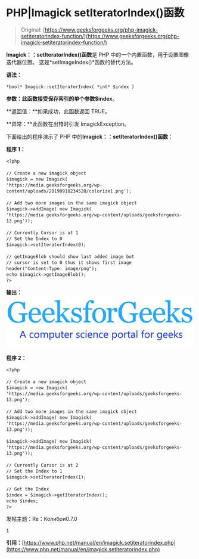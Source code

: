 # PHP|Imagick setIteratorIndex()函数

> Original: [https://www.geeksforgeeks.org/php-imagick-setiteratorindex-function/](https://www.geeksforgeeks.org/php-imagick-setiteratorindex-function/)

**Imagick：：setIteratorIndex()函数**是 PHP 中的一个内置函数，用于设置图像迭代器位置。 这是*setImageIndex()*函数的替代方法。

**语法：**

```
*bool* Imagick::setIteratorIndex( *int* $index )
```

**参数：**此函数接受保存索引的单个参数**$index**。

**返回值：**如果成功，此函数返回 TRUE。

**异常：**此函数在出错时引发 ImagickException。

下面给出的程序演示了 PHP 中的**Imagick：：setIteratorIndex()函数**：

**程序 1：**

```
<?php 

// Create a new imagick object 
$imagick = new Imagick( 
'https://media.geeksforgeeks.org/wp-content/uploads/20190918234528/colorize1.png');

// Add two more images in the same imagick object 
$imagick->addImage( new Imagick(
'https://media.geeksforgeeks.org/wp-content/uploads/geeksforgeeks-13.png')); 

// Currently Cursor is at 1
// Set the Index to 0
$imagick->setIteratorIndex(0);

// getImageBlob should show last added image but
// cursor is set to 0 thus it shows first image
header("Content-Type: image/png");
echo $imagick->getImageBlob();
?>
```

**输出：**
![](img/d2cdeddf65779f170b39764ad552411f.png)

**程序 2：**

```
<?php 

// Create a new imagick object 
$imagick = new Imagick( 
'https://media.geeksforgeeks.org/wp-content/uploads/geeksforgeeks-13.png'); 

// Add two more images in the same imagick object 
$imagick->addImage( new Imagick( 
'https://media.geeksforgeeks.org/wp-content/uploads/geeksforgeeks-13.png')); 

$imagick->addImage( new Imagick( 
'https://media.geeksforgeeks.org/wp-content/uploads/geeksforgeeks-13.png')); 

// Currently Cursor is at 2
// Set the Index to 1
$imagick->setIteratorIndex(1);

// Get the Index 
$index = $imagick->getIteratorIndex(); 
echo $index; 
?> 
```

发帖主题：Re：Колибри0.7.0

```
1
```

**引用：**[https://www.php.net/manual/en/imagick.setiteratorindex.php](https://www.php.net/manual/en/imagick.setiteratorindex.php)